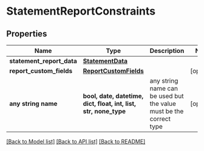 # StatementReportConstraints


## Properties
Name | Type | Description | Notes
------------ | ------------- | ------------- | -------------
**statement_report_data** | [**StatementData**](StatementData.md) |  | 
**report_custom_fields** | [**ReportCustomFields**](ReportCustomFields.md) |  | [optional] 
**any string name** | **bool, date, datetime, dict, float, int, list, str, none_type** | any string name can be used but the value must be the correct type | [optional]

[[Back to Model list]](../README.md#documentation-for-models) [[Back to API list]](../README.md#documentation-for-api-endpoints) [[Back to README]](../README.md)


